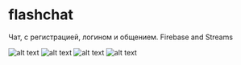 # flashchat
Чат, с регистрацией, логином и общением.
 Firebase and Streams

![alt text](https://github.com/AleksandrKuprienko/flashchat/blob/master/flashchat1.png)
![alt text](https://github.com/AleksandrKuprienko/flashchat/blob/master/flashchat2.png)
![alt text](https://github.com/AleksandrKuprienko/flashchat/blob/master/flashchat3.png)
![alt text](https://github.com/AleksandrKuprienko/flashchat/blob/master/flashchat4.png)
